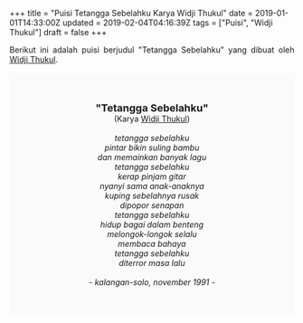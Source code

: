 +++
title = "Puisi Tetangga Sebelahku Karya Widji Thukul"
date = 2019-01-01T14:33:00Z
updated = 2019-02-04T04:16:39Z
tags = ["Puisi", "Widji Thukul"]
draft = false
+++

<div dir="ltr" style="text-align: left;" trbidi="on"><div style="text-align: justify;">Berikut ini adalah puisi berjudul "Tetangga Sebelahku" yang dibuat oleh <a href="https://ensiklopedia.kemdikbud.go.id/sastra/artikel/Wiji_Thukul" target="_blank">Widji Thukul</a>. </div><br /><div style="background: #FAFAFA; font-size: 14px; height: auto; margin: 0 auto; padding: 50px; text-align: center; width: auto;"><span style="font-size: 18px;"><b>"Tetangga Sebelahku"</b></span><br />(Karya <a href="https://www.sekata.web.id/tags/widji-thukul" target="_blank">Widji Thukul</a>) <br /><br /><i>tetangga sebelahku<br />pintar bikin suling bambu<br />dan memainkan banyak lagu<br />tetangga sebelahku<br />kerap pinjam gitar<br />nyanyi sama anak-anaknya<br />kuping sebelahnya rusak<br />dipopor senapan<br />tetangga sebelahku<br />hidup bagai dalam benteng<br />melongok-longok selalu<br />membaca bahaya<br />tetangga sebelahku<br />diterror masa lalu<br /><br />- kalangan-solo, november 1991 -</i></div></div>

